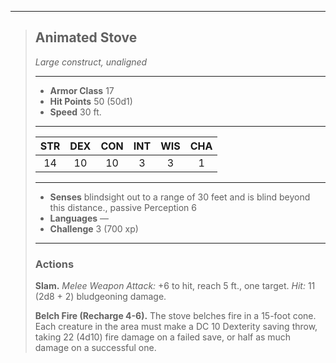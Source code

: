 ***
> ## Animated Stove
> *Large construct, unaligned*
> 
> ***
> 
> - **Armor Class** 17
> - **Hit Points** 50 (50d1)
> - **Speed** 30 ft.
> 
> ***
> 
> |STR|DEX|CON|INT|WIS|CHA|
> |:---:|:---:|:---:|:---:|:---:|:---:|
> |14|10|10|3|3|1|
> 
> ***
> 
> - **Senses** blindsight out to a range of 30 feet and is blind beyond this distance., passive Perception 6
> - **Languages** —
> - **Challenge** 3 (700 xp)
> 
> ***
> 
> ### Actions
> **Slam.** *Melee Weapon Attack:* +6 to hit, reach 5 ft., one target. *Hit:* 11 (2d8 + 2) bludgeoning damage.
> 
> **Belch Fire (Recharge 4-6).** The stove belches fire in a 15-foot cone. Each creature in the area must make a DC 10 Dexterity saving throw, taking 22 (4d10) fire damage on a failed save, or half as much damage on a successful one.